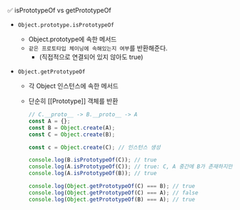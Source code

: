 ✅ isPrototypeOf vs getPrototypeOf

- `Object.prototype.isPrototypeOf`
  - Object.prototype에 속한 메서드
  - `같은 프로토타입 체이닝에 속해있는지 여부`를 반환해준다.
    - (직접적으로 연결되어 있지 않아도 true)
- `Object.getPrototypeOf`

  - 각 Object 인스턴스에 속한 메서드
  - 단순히 [[Prototype]] 객체를 반환

    ```javascript
    // C.__proto__ -> B.__proto__ -> A
    const A = {};
    const B = Object.create(A);
    const C = Object.create(B);

    const c = Object.create(C); // 인스턴스 생성

    console.log(B.isPrototypeOf(C)); // true
    console.log(A.isPrototypeOf(C)); // true: C, A 중간에 B가 존재하지만 같은 체이닝에 속해있기 때문에
    console.log(A.isPrototypeOf(B)); // true

    console.log(Object.getPrototypeOf(C) === B); // true
    console.log(Object.getPrototypeOf(C) === A); // false
    console.log(Object.getPrototypeOf(B) === A); // true
    ```

